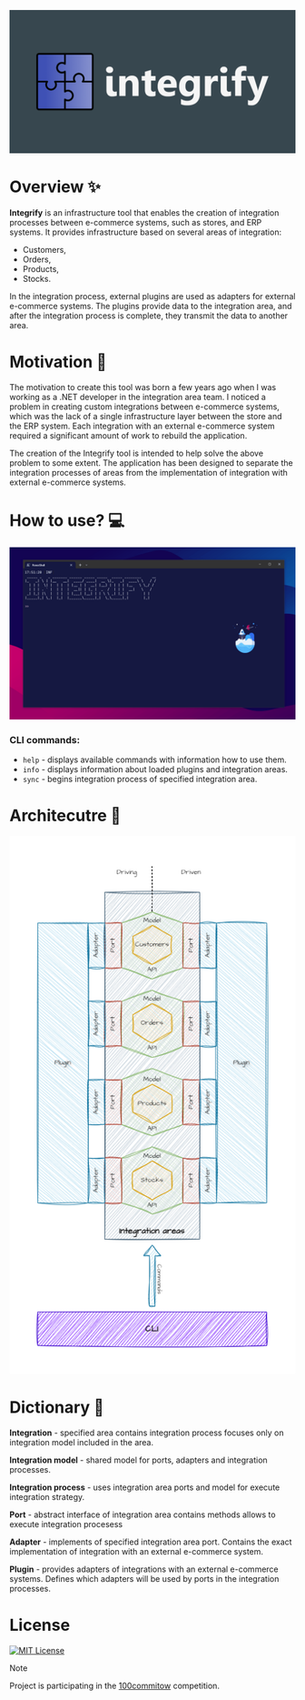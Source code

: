 ![integrify_banner](docs/integrify.banner.png)

# Overview ✨ 
**Integrify** is an infrastructure tool that enables the creation of integration processes between e-commerce systems, such as stores, and ERP systems. It provides infrastructure based on several areas of integration:
* Customers,
* Orders,
* Products,
* Stocks.

In the integration process, external plugins are used as adapters for external e-commerce systems. The plugins provide data to the integration area, and after the integration process is complete, they transmit the data to another area.

# Motivation 🔮
The motivation to create this tool was born a few years ago when I was working as a .NET developer in the integration area team. I noticed a problem in creating custom integrations between e-commerce systems, which was the lack of a single infrastructure layer between the store and the ERP system. Each integration with an external e-commerce system required a significant amount of work to rebuild the application. 

The creation of the Integrify tool is intended to help solve the above problem to some extent. The application has been designed to separate the integration processes of areas from the implementation of integration with external e-commerce systems.


# How to use? 💻
![cli](asserts/integrify.cli.gif)

### CLI commands:
* `help` - displays available commands with information how to use them.
* `info` - displays information about loaded plugins and integration areas.
* `sync` - begins integration process of specified integration area.

# Architecutre 📐
![schema](asserts/integrify.schema.png)

# Dictionary 📘

**Integration** - specified area contains integration process focuses only on integration model included in the area.

**Integration model** - shared model for ports, adapters and integration processes. 

**Integration process** - uses integration area ports and model for execute integration strategy.

**Port** - abstract interface of integration area contains methods allows to execute integration procesess

**Adapter** - implements of specified integration area port. Contains the exact implementation of integration with an external e-commerce system.

**Plugin** - provides adapters of integrations with an external e-commerce systems. Defines which adapters will be used by ports in the integration processes.

# License
[![MIT License](https://img.shields.io/badge/License-MIT-green.svg)](https://choosealicense.com/licenses/mit/)

> [!NOTE]  
> Project is participating in the [100commitow](https://100commitow.pl/ "100commitow.pl") competition.
